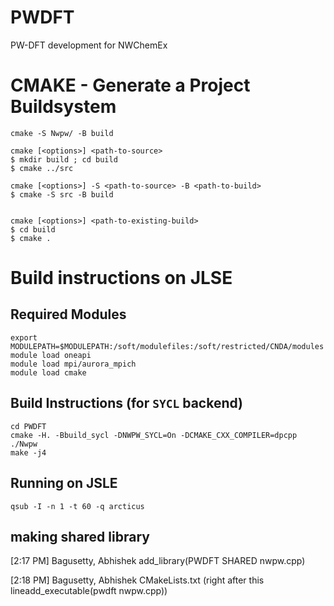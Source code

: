 # PWDFT
PW-DFT development for NWChemEx

# CMAKE - Generate a Project Buildsystem
```
cmake -S Nwpw/ -B build

cmake [<options>] <path-to-source>
$ mkdir build ; cd build
$ cmake ../src

cmake [<options>] -S <path-to-source> -B <path-to-build>
$ cmake -S src -B build


cmake [<options>] <path-to-existing-build>
$ cd build
$ cmake .
```

# Build instructions on JLSE

## Required Modules
```
export MODULEPATH=$MODULEPATH:/soft/modulefiles:/soft/restricted/CNDA/modules
module load oneapi
module load mpi/aurora_mpich
module load cmake
```

## Build Instructions (for `SYCL` backend)
```
cd PWDFT
cmake -H. -Bbuild_sycl -DNWPW_SYCL=On -DCMAKE_CXX_COMPILER=dpcpp ./Nwpw
make -j4
```

## Running on JSLE
```
qsub -I -n 1 -t 60 -q arcticus
```

## making shared library
 [2:17 PM] Bagusetty, Abhishek
 add_library(PWDFT SHARED nwpw.cpp)

 [2:18 PM] Bagusetty, Abhishek
 CMakeLists.txt (right after this lineadd_executable(pwdft nwpw.cpp))


